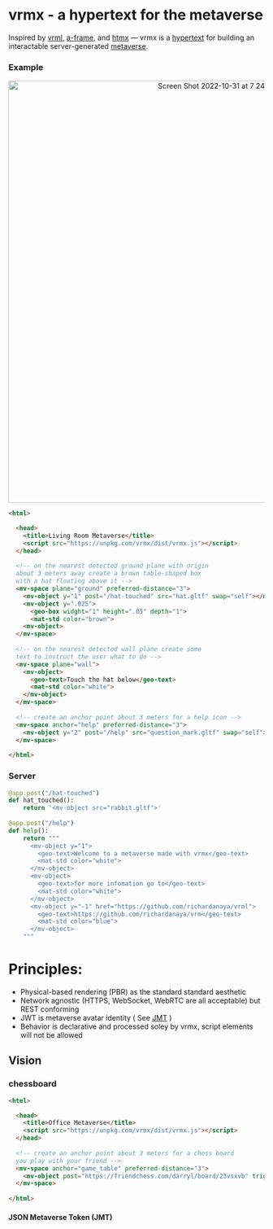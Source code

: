 # vrmx - a hypertext for the metaverse

Inspired by [vrml](https://en.wikipedia.org/wiki/VRML), [a-frame](https://aframe.io/), and [htmx](https://htmx.org/) — vrmx is a [hypertext](https://en.wikipedia.org/wiki/Hypertext) for building an interactable server-generated [metaverse](https://en.wikipedia.org/wiki/Metaverse).

### Example

<p align="center">
<img width="830" alt="Screen Shot 2022-10-31 at 7 24 40 PM" src="https://user-images.githubusercontent.com/294042/199145684-134238ec-e71b-4ad0-8316-3418fda02a5f.png">
</p>


```html
<html>

  <head>
    <title>Living Room Metaverse</title>
    <script src="https://unpkg.com/vrmx/dist/vrmx.js"></script>
  </head>
  
  <!-- on the nearest detected ground plane with origin 
  about 3 meters away create a brown table-shaped box 
  with a hat floating above it -->
  <mv-space plane="ground" preferred-distance="3">
    <mv-object y="1" post="/hat-touched" src="hat.gltf" swap="self"></mv-object>
    <mv-object y=".025">
      <geo-box widght="1" height=".05" depth="1">
      <mat-std color="brown">
    <mv-object>
  </mv-space>
        
  <!-- on the nearest detected wall plane create some 
  text to instruct the user what to do -->
  <mv-space plane="wall">
    <mv-object>
      <geo-text>Touch the hat below</geo-text>
      <mat-std color="white">
    </mv-object>
  </mv-space>
    
  <!-- create an anchor point about 3 meters for a help icon -->  
  <mv-space anchor="help" preferred-distance="3">
    <mv-object y="2" post="/help" src="question_mark.gltf" swap="self"></mv-object>
  </mv-space>
    
</html>
```

### Server

```python
@app.post("/hat-touched")
def hat_touched():
    return '<mv-object src="rabbit.gltf">'
    
@app.post("/help")
def help():
    return """
      <mv-object y="1">
        <geo-text>Welcome to a metaverse made with vrmx</geo-text>
        <mat-std color="white">
      </mv-object>
      <mv-object>
        <geo-text>for more infomation go to</geo-text>
        <mat-std color="white">
      </mv-object>
      <mv-object y="-1" href="https://github.com/richardanaya/vrml">
        <geo-text>https://github.com/richardanaya/vrm</geo-text>
        <mat-std color="blue">
      </mv-object>
    """
```

# Principles:

* Physical-based rendering (PBR) as the standard standard aesthetic
* Network agnostic (HTTPS, WebSocket, WebRTC are all acceptable) but REST conforming
* JWT is metaverse avatar identity ( See [JMT](https://github.com/richardanaya/vrmx/blob/main/README.md#json-metaverse-token-jmt) )
* Behavior is declarative and processed soley by vrmx, script elements will not be allowed

## Vision

### chessboard 

```html
<html>

  <head>
    <title>Office Metaverse</title>
    <script src="https://unpkg.com/vrmx/dist/vrmx.js"></script>
  </head>
    
  <!-- create an anchor point about 3 meters for a chess board
  you play with your friend -->  
  <mv-space anchor="game_table" preferred-distance="3">
    <mv-object post="https://friendchess.com/darryl/board/23vsxvb" trigger="load" swap="self"></mv-object>
  </mv-space>
    
</html>
```

#### JSON Metaverse Token (JMT)
